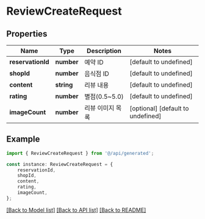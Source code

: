 # ReviewCreateRequest


## Properties

Name | Type | Description | Notes
------------ | ------------- | ------------- | -------------
**reservationId** | **number** | 예약 ID | [default to undefined]
**shopId** | **number** | 음식점 ID | [default to undefined]
**content** | **string** | 리뷰 내용 | [default to undefined]
**rating** | **number** | 별점(0.5~5.0) | [default to undefined]
**imageCount** | **number** | 리뷰 이미지 목록 | [optional] [default to undefined]

## Example

```typescript
import { ReviewCreateRequest } from '@/api/generated';

const instance: ReviewCreateRequest = {
    reservationId,
    shopId,
    content,
    rating,
    imageCount,
};
```

[[Back to Model list]](../README.md#documentation-for-models) [[Back to API list]](../README.md#documentation-for-api-endpoints) [[Back to README]](../README.md)
